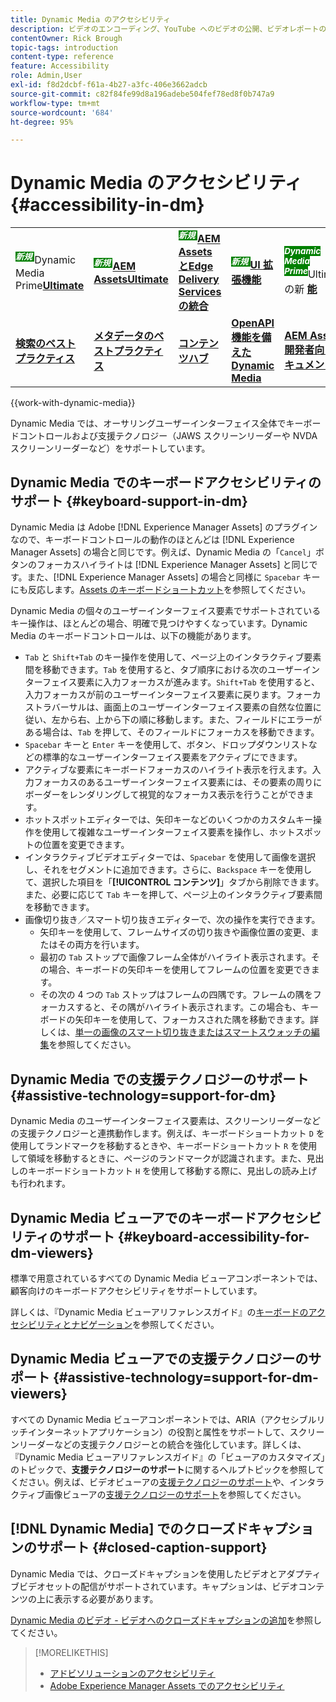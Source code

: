 ```yaml
---
title: Dynamic Media のアクセシビリティ
description: ビデオのエンコーディング、YouTube へのビデオの公開、ビデオレポートの表示に関するベストプラクティスなど、Dynamic Media でビデオを操作する方法を説明します。また、ビデオにクローズドキャプション、キャプション、チャプターマーカーを追加する方法についても説明します。
contentOwner: Rick Brough
topic-tags: introduction
content-type: reference
feature: Accessibility
role: Admin,User
exl-id: f8d2dcbf-f61a-4b27-a3fc-406e3662adcb
source-git-commit: c82f84fe99d8a196adebe504fef78ed8f0b747a9
workflow-type: tm+mt
source-wordcount: '684'
ht-degree: 95%

---
```


# Dynamic Media のアクセシビリティ {#accessibility-in-dm}

<table>
    <tr>
        <td>
            <sup style= "background-color:#008000; color:#FFFFFF; font-weight:bold"><i> 新規 </i></sup>Dynamic Media Prime<a href="/help/assets/dynamic-media/dm-prime-ultimate.md"><b>Ultimate</b></a>
        </td>
        <td>
            <sup style= "background-color:#008000; color:#FFFFFF; font-weight:bold"><i> 新規 </i></sup> <a href="/help/assets/assets-ultimate-overview.md"><b>AEM AssetsUltimate</b></a>
        </td>
        <td>
            <sup style= "background-color:#008000; color:#FFFFFF; font-weight:bold"><i> 新規 </i></sup> <a href="/help/assets/integrate-aem-assets-edge-delivery-services.md"><b>AEM AssetsとEdge Delivery Servicesの統合 </b></a>
        </td>
        <td>
            <sup style= "background-color:#008000; color:#FFFFFF; font-weight:bold"><i> 新規 </i></sup><a href="/help/assets/aem-assets-view-ui-extensibility.md"><b>UI 拡張機能 </b></a>
        </td>
          <td>
            <sup style= "background-color:#008000; color:#FFFFFF; font-weight:bold"><i>Dynamic Media Prime</i></sup>Ultimateの新 <a href="/help/assets/dynamic-media/enable-dynamic-media-prime-and-ultimate.md"><b> 能 </b></a>
        </td>
    </tr>
    <tr>
        <td>
            <a href="/help/assets/search-best-practices.md"><b>検索のベストプラクティス</b></a>
        </td>
        <td>
            <a href="/help/assets/metadata-best-practices.md"><b>メタデータのベストプラクティス</b></a>
        </td>
        <td>
            <a href="/help/assets/product-overview.md"><b>コンテンツハブ</b></a>
        </td>
        <td>
            <a href="/help/assets/dynamic-media-open-apis-overview.md"><b>OpenAPI 機能を備えた Dynamic Media</b></a>
        </td>
        <td>
            <a href="https://developer.adobe.com/experience-cloud/experience-manager-apis/"><b>AEM Assets 開発者向けドキュメント</b></a>
        </td>
    </tr>
</table>

{{work-with-dynamic-media}}

Dynamic Media では、オーサリングユーザーインターフェイス全体でキーボードコントロールおよび支援テクノロジー（JAWS スクリーンリーダーや NVDA スクリーンリーダーなど）をサポートしています。

## Dynamic Media でのキーボードアクセシビリティのサポート {#keyboard-support-in-dm}

Dynamic Media は Adobe [!DNL Experience Manager Assets] のプラグインなので、キーボードコントロールの動作のほとんどは [!DNL Experience Manager Assets] の場合と同じです。例えば、Dynamic Media の「`Cancel`」ボタンのフォーカスハイライトは [!DNL Experience Manager Assets] と同じです。また、[!DNL Experience Manager Assets] の場合と同様に `Spacebar` キーにも反応します。[Assets のキーボードショートカット](/help/assets/accessibility.md#keyboard-shortcuts)を参照してください。

Dynamic Media の個々のユーザーインターフェイス要素でサポートされているキー操作は、ほとんどの場合、明確で見つけやすくなっています。Dynamic Media のキーボードコントロールは、以下の機能があります。

* `Tab` と `Shift+Tab` のキー操作を使用して、ページ上のインタラクティブ要素間を移動できます。`Tab` を使用すると、タブ順序における次のユーザーインターフェイス要素に入力フォーカスが進みます。`Shift+Tab` を使用すると、入力フォーカスが前のユーザーインターフェイス要素に戻ります。フォーカストラバーサルは、画面上のユーザーインターフェイス要素の自然な位置に従い、左から右、上から下の順に移動します。また、フィールドにエラーがある場合は、`Tab` を押して、そのフィールドにフォーカスを移動できます。
* `Spacebar` キーと `Enter` キーを使用して、ボタン、ドロップダウンリストなどの標準的なユーザーインターフェイス要素をアクティブにできます。
* アクティブな要素にキーボードフォーカスのハイライト表示を行えます。入力フォーカスのあるユーザーインターフェイス要素には、その要素の周りにボーダーをレンダリングして視覚的なフォーカス表示を行うことができます。
* ホットスポットエディターでは、矢印キーなどのいくつかのカスタムキー操作を使用して複雑なユーザーインターフェイス要素を操作し、ホットスポットの位置を変更できます。
* インタラクティブビデオエディターでは、`Spacebar` を使用して画像を選択し、それをセグメントに追加できます。さらに、`Backspace` キーを使用して、選択した項目を「**[!UICONTROL コンテンツ]**」タブから削除できます。また、必要に応じて `Tab` キーを押して、ページ上のインタラクティブ要素間を移動できます。
* 画像切り抜き／スマート切り抜きエディターで、次の操作を実行できます。
   * 矢印キーを使用して、フレームサイズの切り抜きや画像位置の変更、またはその両方を行います。
   * 最初の `Tab` ストップで画像フレーム全体がハイライト表示されます。その場合、キーボードの矢印キーを使用してフレームの位置を変更できます。
   * その次の 4 つの `Tab` ストップはフレームの四隅です。フレームの隅をフォーカスすると、その隅がハイライト表示されます。この場合も、キーボードの矢印キーを使用して、フォーカスされた隅を移動できます。詳しくは、[単一の画像のスマート切り抜きまたはスマートスウォッチの編集](/help/assets/dynamic-media/image-profiles.md#editing-the-smart-crop-or-smart-swatch-of-a-single-image)を参照してください。

<!-- Keyboarding is the same because Dynamic Media is using the same UI library (Coral 3 (Experience Manager 6.5) or Coral Spectrum (in Skyline)) as entire Experience Manager Assets.  -->

<!-- In the Hotspot editor, Dynamic Media lets you use arrow keys to control the position of a hot spot. See [Carousel Banners](/help/assets/dynamic-media/carousel-banners.md#adding-hotspots-or-image-maps-to-an-image-banner) or [Interactive Images](/help/assets/dynamic-media/interactive-images.md#adding-hotspots-to-an-image-banner)  -->

<!-- I think we should definitely mention this in the DM-specific area of documentation for keyboard support. -->

<!-- I would not get into much of details of specific keyboard support logic of these editors. One of the reasons - chances are that accessibility support will receive Phase2-like attention, with more holistic approach. -->

## Dynamic Media での支援テクノロジーのサポート {#assistive-technology=support-for-dm}

Dynamic Media のユーザーインターフェイス要素は、スクリーンリーダーなどの支援テクノロジーと連携動作します。例えば、キーボードショートカット `D` を使用してランドマークを移動するときや、キーボードショートカット `R` を使用して領域を移動するときに、ページのランドマークが認識されます。また、見出しのキーボードショートカット `H` を使用して移動する際に、見出しの読み上げも行われます。

## Dynamic Media ビューアでのキーボードアクセシビリティのサポート {#keyboard-accessibility-for-dm-viewers}

標準で用意されているすべての Dynamic Media ビューアコンポーネントでは、顧客向けのキーボードアクセシビリティをサポートしています。

詳しくは、『Dynamic Media ビューアリファレンスガイド』の[キーボードのアクセシビリティとナビゲーション](https://experienceleague.adobe.com/docs/dynamic-media-developer-resources/library/c-keyboard-accessibility.html?lang=ja)を参照してください。

## Dynamic Media ビューアでの支援テクノロジーのサポート {#assistive-technology=support-for-dm-viewers}

すべての Dynamic Media ビューアコンポーネントでは、ARIA（アクセシブルリッチインターネットアプリケーション）の役割と属性をサポートして、スクリーンリーダーなどの支援テクノロジーとの統合を強化しています。詳しくは、『Dynamic Media ビューアリファレンスガイド』の「ビューアのカスタマイズ」のトピックで、**支援テクノロジーのサポート**&#x200B;に関するヘルプトピックを参照してください。例えば、ビデオビューアの[支援テクノロジーのサポート](https://experienceleague.adobe.com/docs/dynamic-media-developer-resources/library/viewers-aem-assets-dmc/video/r-html5-video-viewer-20-assistive.html?lang=ja)や、インタラクティブ画像ビューアの[支援テクノロジーのサポート](https://experienceleague.adobe.com/docs/dynamic-media-developer-resources/library/viewers-for-aem-assets-only/interactive-images/c-html5-aem-interactive-image-assistive.html?lang=ja#viewers-for-aem-assets-only)を参照してください。

## [!DNL Dynamic Media] でのクローズドキャプションのサポート {#closed-caption-support}

Dynamic Media では、クローズドキャプションを使用したビデオとアダプティブビデオセットの配信がサポートされています。キャプションは、ビデオコンテンツの上に表示する必要があります。

[Dynamic Media のビデオ - ビデオへのクローズドキャプションの追加](/help/assets/dynamic-media/video.md#adding-captions-to-video)を参照してください。


>[!MORELIKETHIS]
>
>* [アドビソリューションのアクセシビリティ](https://www.adobe.com/accessibility.html)
>* [Adobe Experience Manager Assets でのアクセシビリティ](/help/assets/dynamic-media/accessibility-dm.md)
